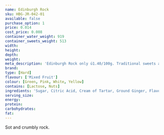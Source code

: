 ```yaml
---
name: Edinburgh Rock
sku: HBG-JR-042-01
available: false
purchase_option: 1
price: 0.014
cost_price: 0.008
container_water_weight: 919
container_sweets_weight: 513
width: 
height: 
depth: 
weight: 
meta_description: 'Edinburgh Rock only ú1.40/100g. Traditional sweets and more at Humbugs Confectionery Store. Specialists in satisfying your sweet tooth!'
brand: 
type: [Hard]
flavour: ['Mixed Fruit']
colour: [Green, Pink, White, Yellow]
contains: [Lactose, Nuts]
ingredients: 'Sugar, Citric Acid, Cream of Tartar, Ground Ginger, Flavouring, E102, E124, E129, E142'
serving_size: 
energy: 
protein: 
carbohydrates: 
fat: 
---
```

Sot and crumbly rock.